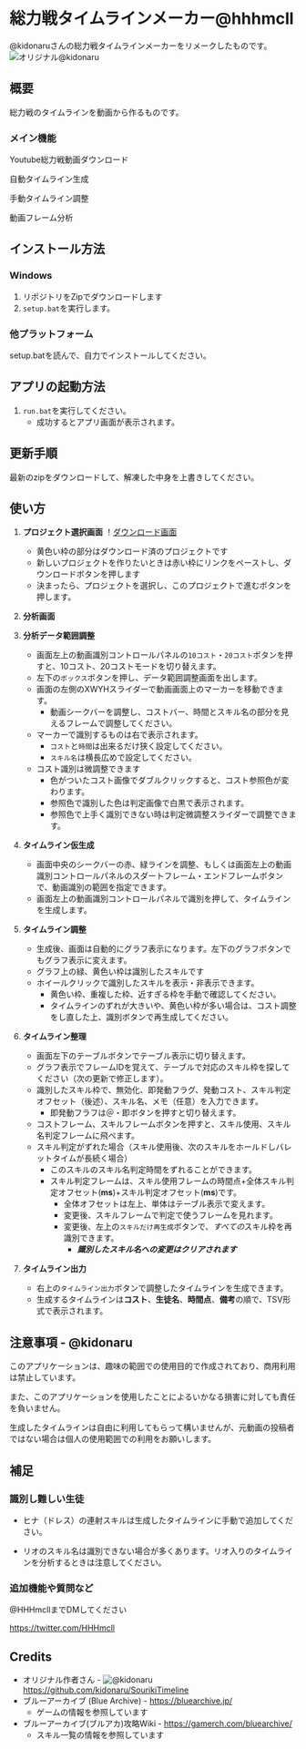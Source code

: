 # 総力戦タイムラインメーカー@hhhmcll

@kidonaruさんの総力戦タイムラインメーカーをリメークしたものです。
![オリジナル@kidonaru](https://github.com/kidonaru/SourikiTimeline)

## 概要

総力戦のタイムラインを動画から作るものです。

### メイン機能

Youtube総力戦動画ダウンロード

自動タイムライン生成

手動タイムライン調整

動画フレーム分析

## インストール方法

### Windows

1. リポジトリをZipでダウンロードします
2. `setup.bat`を実行します。
   
### 他プラットフォーム
setup.batを読んで、自力でインストールしてください。

## アプリの起動方法

1. `run.bat`を実行してください。
   - 成功するとアプリ画面が表示されます。


## 更新手順

最新のzipをダウンロードして、解凍した中身を上書きしてください。


## 使い方

1. **プロジェクト選択画面**
   ！[ダウンロード画面](https://github.com/hmcll/SourikiTimeline_hhhmcll/blob/main/ReadmeResources/Box.png?raw=true)
   - 黄色い枠の部分はダウンロード済のプロジェクトです
   - 新しいプロジェクトを作りたいときは赤い枠にリンクをペーストし、ダウンロードボタンを押します
   - 決まったら、プロジェクトを選択し、このプロジェクトで進むボタンを押します。

2. **分析画面**

3. **分析データ範囲調整**
   - 画面左上の動画識別コントロールパネルの`10コスト`・`20コスト`ボタンを押すと、10コスト、20コストモードを切り替えます。
   - 左下の`ボックス`ボタンを押し、データ範囲調整画面を出します。
   - 画面の左側のXWYHスライダーで動画画面上のマーカーを移動できます。
     - 動画シークバーを調整し、コストバー、時間とスキル名の部分を見えるフレームで調整してください。
   - マーカーで識別するものは右で表示されます。
     - `コスト`と`時間`は出来るだけ狭く設定してください。
     - `スキル名`は横長広めで設定してください。
   - コスト識別は微調整できます
     - 色がついたコスト画像でダブルクリックすると、コスト参照色が変わります。
     - 参照色で識別した色は判定画像で白黒で表示されます。
     - 参照色で上手く識別できない時は判定微調整スライダーで調整できます。

4. **タイムライン仮生成**
   - 画面中央のシークバーの赤、緑ラインを調整、もしくは画面左上の動画識別コントロールパネルのスダートフレーム・エンドフレームボタンで、動画識別の範囲を指定できます。
   - 画面左上の動画識別コントロールパネルで識別を押して、タイムラインを生成します。
5. **タイムライン調整**
   - 生成後、画面は自動的にグラフ表示になります。左下のグラフボタンでもグラフ表示に変えます。
   - グラフ上の緑、黄色い枠は識別したスキルです
   - ホイールクリックで識別したスキルを表示・非表示できます。
     - 黄色い枠、重複した枠、近すぎる枠を手動で確認してください。
     - タイムラインのずれが大きいや、黄色い枠が多い場合は、コスト調整をし直した上、識別ボタンで再生成してください。
6. **タイムライン整理**
   - 画面左下のテーブルボタンでテーブル表示に切り替えます。
   - グラフ表示でフレームIDを覚えて、テーブルで対応のスキル枠を探してください（次の更新で修正します）。
   - 識別したスキル枠で、無効化、即発動フラグ、発動コスト、スキル判定オフセット（後述）、スキル名、メモ（任意）を入力できます。
     - 即発動フラフは＠・即ボタンを押すと切り替えます。
   - コストフレーム、スキルフレームボタンを押すと、スキル使用、スキル名判定フレームに飛べます。
   - スキル判定がずれた場合（スキル使用後、次のスキルをホールドしバレットタイムが長続く場合）
     - このスキルのスキル名判定時間をずれることができます。
     - スキル判定フレームは、スキル使用フレームの時間点+全体スキル判定オフセット(**ms**)+スキル判定オフセット(**ms**)です。
       - 全体オフセットは左上、単体はテーブル表示で変えます。
       - 変更後、スキルフレームで判定で使うフレームを見れます。
       - 変更後、左上の`スキルだけ再生成`ボタンで、*すべての*スキル枠を再識別できます。
         - ***識別したスキル名への変更はクリアされます***
7. **タイムライン出力**
   - 右上の`タイムライン出力`ボタンで調整したタイムラインを生成できます。
   - 生成するタイムラインは**コスト**、**生徒名**、**時間点**、**備考**の順で、TSV形式で表示されます。

## 注意事項 - @kidonaru

このアプリケーションは、趣味の範囲での使用目的で作成されており、商用利用は禁止しています。

また、このアプリケーションを使用したことによるいかなる損害に対しても責任を負いません。

生成したタイムラインは自由に利用してもらって構いませんが、元動画の投稿者ではない場合は個人の使用範囲での利用をお願いします。

## 補足

### 識別し難しい生徒
- ヒナ（ドレス）の連射スキルは生成したタイムラインに手動で追加してください。

- リオのスキル名は識別できない場合が多くあります。リオ入りのタイムラインを分析するときは注意してください。

### 追加機能や質問など

@HHHmcllまでDMしてください

https://twitter.com/HHHmcll


## Credits
- オリジナル作者さん - ![@kidonaru](https://twitter.com/kidonaru) https://github.com/kidonaru/SourikiTimeline
- ブルーアーカイブ (Blue Archive) - https://bluearchive.jp/
   - ゲームの情報を参照しています
- ブルーアーカイブ(ブルアカ)攻略Wiki - https://gamerch.com/bluearchive/
  - スキル一覧の情報を参照しています
